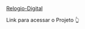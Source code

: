[Relogio-Digital](https://guilhermesttt.github.io/Relogio-Digital/) 

Link para acessar o Projeto 👆

